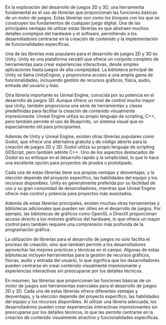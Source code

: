 En la exploración del desarrollo de juegos 2D y 3D, una herramienta fundamental es el uso de librerías que proporcionan las funciones básicas de un motor de juegos. Estas librerías son como los bloques con los que se construyen los fundamentos de cualquier juego digital. Una de las principales ventajas de utilizar estas librerías es que abstraen muchos detalles complejos del hardware y el software, permitiendo a los desarrolladores centrarse en la creación de contenido y la implementación de funcionalidades específicas.

Una de las librerías más populares para el desarrollo de juegos 2D y 3D es Unity. Unity es una plataforma versátil que ofrece un conjunto completo de herramientas para crear experiencias interactivas, desde simples aplicaciones hasta juegos de alta complejidad. La biblioteca principal de Unity se llama UnityEngine, y proporciona acceso a una amplia gama de funcionalidades, incluyendo gestión de recursos gráficos, física, audio, entrada del usuario y más.

Otra librería importante es Unreal Engine, conocida por su potencia en el desarrollo de juegos 3D. Aunque ofrece un nivel de control mucho mayor que Unity, también proporciona una serie de herramientas y clases predefinidas para facilitar la creación de contenido visualmente impresionante. Unreal Engine utiliza su propio lenguaje de scripting, C++, pero también permite el uso de Blueprints, un sistema visual que es especialmente útil para principiantes.

Además de Unity y Unreal Engine, existen otras librerías populares como Godot, que ofrece una alternativa gratuita y de código abierto para la creación de juegos 2D y 3D. Godot utiliza su propio lenguaje de scripting GDScript, pero también admite C++. Uno de los aspectos destacados de Godot es su enfoque en el desarrollo rápido y la simplicidad, lo que lo hace una excelente opción para proyectos de prueba o prototipado.

Cada una de estas librerías tiene sus propias ventajas y desventajas, y la elección depende del proyecto específico, las habilidades del equipo y los recursos disponibles. Unity es generalmente preferida por su facilidad de uso y su gran comunidad de desarrolladores, mientras que Unreal Engine ofrece más control y potencia para proyectos más avanzados.

Además de estas librerías principales, existen muchas otras herramientas y bibliotecas adicionales que pueden ser útiles en el desarrollo de juegos. Por ejemplo, las bibliotecas de gráficos como OpenGL o DirectX proporcionan acceso directo a los motores gráficos del hardware, lo que ofrece un mayor control pero también requiere una comprensión más profunda de la programación gráfica.

La utilización de librerías para el desarrollo de juegos no solo facilita el proceso de creación, sino que también permite a los desarrolladores aprovechar las mejores prácticas y técnicas en el campo. Algunas de estas bibliotecas incluyen herramientas para la gestión de recursos gráficos, físicas, audio y entrada del usuario, lo que significa que los desarrolladores pueden centrarse en crear contenido visualmente impresionante y experiencias interactivas sin preocuparse por los detalles técnicos.

En resumen, las librerías que proporcionan las funciones básicas de un motor de juegos son herramientas esenciales para el desarrollo de juegos 2D y 3D. Cada una de estas librerías ofrece diferentes ventajas y desventajas, y la elección depende del proyecto específico, las habilidades del equipo y los recursos disponibles. Al utilizar una librería adecuada, los desarrolladores pueden crear experiencias interactivas impresionantes sin preocuparse por los detalles técnicos, lo que les permite centrarse en la creación de contenido visualmente atractivo y funcionalidades específicas.
